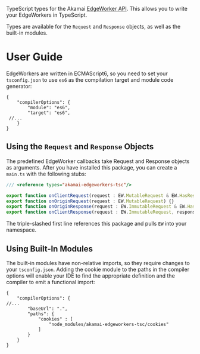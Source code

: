 TypeScript types for the Akamai [EdgeWorker API]. This allows you to write 
your EdgeWorkers in TypeScript.  

Types are available for the `Request` and `Response` objects, as well as the 
built-in modules.   

# User Guide

EdgeWorkers are written in ECMAScript6, so you need to set your 
`tsconfig.json` to use `es6` as the compilation target and module 
code generator:

```json5
{
    "compilerOptions": {
        "module": "es6",
        "target": "es6",
 //...
    }
}
```    

## Using the `Request` and `Response` Objects

The predefined EdgeWorker callbacks take Request and Response objects as 
arguments. After you have installed this package, you can create a `main.ts`
with the following stubs:

```typescript
/// <reference types="akamai-edgeworkers-tsc"/>

export function onClientRequest(request : EW.MutableRequest & EW.HasRespondWith){}
export function onOriginRequest(request : EW.MutableRequest) {}
export function onOriginResponse(request : EW.ImmutableRequest & EW.HasRespondWith, response : EW.Response) {}
export function onClientResponse(request : EW.ImmutableRequest, response : EW.Response) {} 
```

The triple-slashed first line references this package and pulls `EW` into your 
namespace. 

## Using Built-In Modules

The built-in modules have non-relative imports, so they require changes to 
your `tsconfig.json`. Adding the cookie module to the paths in the compiler 
options will enable your IDE to find the appropriate definition and the 
compiler to emit a functional import:

```json5
{
    "compilerOptions": {
//...
        "baseUrl": ".",
        "paths": {
            "cookies" : [
                "node_modules/akamai-edgeworkers-tsc/cookies"
            ]
        }
    }
}
```

[EdgeWorker API]: https://developer.akamai.com/api/web_performance/edgeworkers/v1.html